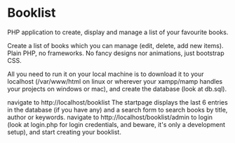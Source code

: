 # Booklist
PHP application to create, display and manage a list of your favourite books.

Create a list of books which you can manage (edit, delete, add new items).
Plain PHP, no frameworks.
No fancy designs nor animations, just bootstrap CSS.

All you need to run it on your local machine is to download it to your localhost (/var/www/html on linux or wherever your xampp/mamp handles your projects on windows or mac),
and create the database (look at db.sql).

navigate to http://localhost/booklist
The startpage displays the last 6 entries in the database (if you have any) and a search form to search books by title, author or keywords.
navigate to http://localhost/booklist/admin to login (look at login.php for login credentials, and beware, it's only a development setup),
and start creating your booklist.


